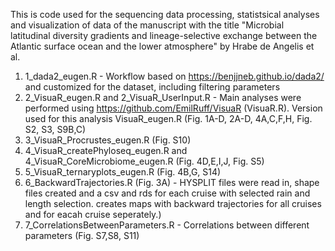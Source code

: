 This is code used for the sequencing data processing, statistsical analyses and visualization of data of the manuscript with the title "Microbial latitudinal diversity gradients and lineage-selective exchange between the Atlantic surface ocean and the lower atmosphere" by Hrabe de Angelis et al.

1. 1_dada2_eugen.R - Workflow based on https://benjjneb.github.io/dada2/ and customized for the dataset, including filtering parameters
2. 2_VisuaR_eugen.R and 2_VisuaR_UserInput.R - Main analyses were performed using https://github.com/EmilRuff/VisuaR (VisuaR.R). Version used for this analysis VisuaR_eugen.R (Fig. 1A-D, 2A-D, 4A,C,F,H, Fig. S2, S3, S9B,C)
3. 3_VisuaR_Procrustes_eugen.R (Fig. S10)
4. 4_VisuaR_createPhyloseq_eugen.R and 4_VisuaR_CoreMicrobiome_eugen.R (Fig. 4D,E,I,J, Fig. S5)
5. 5_VisuaR_ternaryplots_eugen.R (Fig. 4B,G, S14)
6. 6_BackwardTrajectories.R (Fig. 3A) - HYSPLIT files were read in, shape files created and a csv and rds for each cruise with selected rain and length selection. creates maps with backward trajectories for all cruises and for eacah cruise seperately.)
8. 7_CorrelationsBetweenParameters.R - Correlations between different parameters (Fig. S7,S8, S11)   
